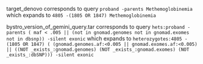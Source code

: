 target_denovo corresponds to query `proband -parents Methemoglobinemia` which expands to `4805 -(1805 OR 1847) Methemoglobinemia`

bystro_version_of_gemini_query.tar corresponds to query `hets:proband -parents ( maf < .005 || (not in gnomad.genomes not in gnomad.exomes not in dbsnp)) -silent exonic` which expands to `heterozygotes:4805 -(1805 OR 1847) ( (gnomad.genomes.af:<0.005 || gnomad.exomes.af:<0.005) || ((NOT _exists_:gnomad.genomes) (NOT _exists_:gnomad.exomes) (NOT _exists_:dbSNP))) -silent exonic`